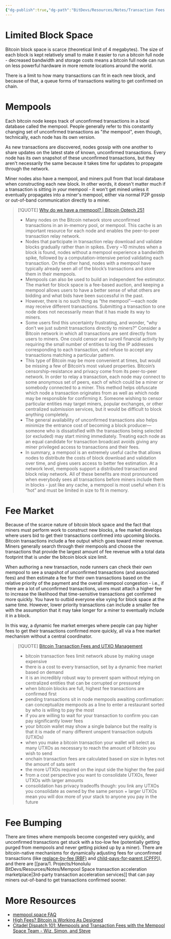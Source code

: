 ```yaml
---
{"dg-publish":true,"dg-path":"BitDevs/Resources/Notes/Transaction Fees & The Mempool.md","permalink":"/bit-devs/resources/notes/transaction-fees-and-the-mempool/","title":"Transaction Fees & The Mempool","noteIcon":"3","created":"2023-05-26T23:38:14.650-10:00","updated":"2023-05-29T15:54:14.896-10:00"}
---
```




# Limited Block Space

Bitcoin block space is scarce (theoretical limit of 4 megabytes). The size of each block is kept relatively small to make it easier to run a bitcoin full node - decreased bandwidth and storage costs means a bitcoin full node can run on less powerful hardware in more remote locations around the world.

There is a limit to how many transactions can fit in each new block, and because of that, a queue forms of transactions waiting to get confirmed on chain. 

# Mempools

Each bitcoin node keeps track of unconfirmed transactions in a local database called the mempool. People generally refer to this constantly changing set of unconfirmed transactions as "*the* mempool", even though, technically, each node has its own version. 

As new transactions are discovered, nodes gossip with one another to share updates on the latest state of known, unconfirmed transactions. Every node has its own snapshot of these unconfirmed transactions, but they aren't necessarily the same because it takes time for updates to propagate through the network.

Miner nodes also have a mempool, and miners pull from that local database when constructing each new block. In other words, it doesn't matter much if a transaction is sitting in *your* mempool - it won't get mined unless it eventually propagates into a miner's mempool, either via normal P2P gossip or out-of-band communication directly to a miner.

> [!QUOTE] [Why do we have a mempool? | Bitcoin Optech 251](https://bitcoinops.org/en/newsletters/2023/05/17/#waiting-for-confirmation-1-why-do-we-have-a-mempool)
> - Many nodes on the Bitcoin network store unconfirmed transactions in an in-memory pool, or mempool. This cache is an important resource for each node and enables the peer-to-peer transaction relay network. 
> - Nodes that participate in transaction relay download and validate blocks gradually rather than in spikes. Every ~10 minutes when a block is found, nodes without a mempool experience a bandwidth spike, followed by a computation-intensive period validating each transaction. On the other hand, nodes with a mempool have typically already seen all of the block’s transactions and store them in their mempools. 
> - Mempools can also be used to build an independent fee estimator. The market for block space is a fee-based auction, and keeping a mempool allows users to have a better sense of what others are bidding and what bids have been successful in the past. 
> - However, there is no such thing as “the mempool”—each node may receive different transactions. Submitting a transaction to one node does not necessarily mean that it has made its way to miners. 
> - Some users find this uncertainty frustrating, and wonder, “why don’t we just submit transactions directly to miners?” Consider a Bitcoin network in which all transactions are sent directly from users to miners. One could censor and surveil financial activity by requiring the small number of entities to log the IP addresses corresponding to each transaction, and refuse to accept any transactions matching a particular pattern. 
> - This type of Bitcoin may be more convenient at times, but would be missing a few of Bitcoin’s most valued properties. Bitcoin’s censorship-resistance and privacy come from its peer-to-peer network. In order to relay a transaction, each node may connect to some anonymous set of peers, each of which could be a miner or somebody connected to a miner. This method helps obfuscate which node a transaction originates from as well as which node may be responsible for confirming it. Someone wishing to censor particular entities may target miners, popular exchanges, or other centralized submission services, but it would be difficult to block anything completely. 
> - The general availability of unconfirmed transactions also helps minimize the entrance cost of becoming a block producer—someone who is dissatisfied with the transactions being selected (or excluded) may start mining immediately. Treating each node as an equal candidate for transaction broadcast avoids giving any miner privileged access to transactions and their fees. 
> - In summary, a mempool is an extremely useful cache that allows nodes to distribute the costs of block download and validation over time, and gives users access to better fee estimation. At a network level, mempools support a distributed transaction and block relay network. All of these benefits are most pronounced when everybody sees all transactions before miners include them in blocks - just like any cache, a mempool is most useful when it is “hot” and must be limited in size to fit in memory.

# Fee Market

Because of the scarce nature of bitcoin block space and the fact that miners must perform work to construct new blocks, a fee market develops where users bid to get their transactions confirmed into upcoming blocks. Bitcoin transactions include a fee output which goes toward miner revenue. Miners generally search through their mempools and choose the transactions that provide the largest amount of fee revenue with a total data footprint that is under the bitcoin block size limit.

When authoring a new transaction, node runners can check their own mempool to see a snapshot of unconfirmed transactions (and associated fees) and then estimate a fee for their own transactions based on the relative priority of the payment and the overall mempool congestion - i.e., if there are a lot of unconfirmed transactions, users must attach a higher fee to increase the likelihood that time-sensitive transactions get confirmed more quickly. You have to outbid everyone else vying for block space at the same time. However, lower priority transactions can include a smaller fee with the assumption that it may take longer for a miner to eventually include it in a block.

In this way, a dynamic fee market emerges where people can pay higher fees to get their transactions confirmed more quickly, all via a free market mechanism without a central coordinator.

> [!QUOTE] [Bitcoin Transaction Fees and UTXO Management](https://www.discreetlog.com/utxos/)
> - bitcoin transaction fees limit network abuse by making usage expensive
> - there is a cost to every transaction, set by a dynamic free market based on demand
> - it is an incredibly robust way to prevent spam without relying on centralized entities that can be corrupted or pressured
> - when bitcoin blocks are full, highest fee transactions are confirmed first
> - pending transactions sit in node mempools awaiting confirmation: can conceptualize mempools as a line to enter a restaurant sorted by who is willing to pay the most
> - if you are willing to wait for your transaction to confirm you can pay significantly lower fees
> - your bitcoin wallet may show a single balance but the reality is that it is made of many different unspent transaction outputs (UTXOs)
> - when you make a bitcoin transaction your wallet will select as many UTXOs as necessary to reach the amount of bitcoin you wish to send
> - onchain transaction fees are calculated based on size in bytes not the amount of sats sent
> - the more UTXOs required on the input side the higher the fee paid
> - from a cost perspective you want to consolidate UTXOs, fewer UTXOs with larger amounts
> - consolidation has privacy tradeoffs though: you link any UTXOs you consolidate as owned by the same person + larger UTXOs mean you will dox more of your stack to anyone you pay in the future

# Fee Bumping

There are times where mempools become congested very quickly, and unconfirmed transactions get stuck with a too-low fee (potentially getting purged from mempools and never getting picked up by a miner). There are bitcoin-native mechanisms for dynamically adjusting fees for unconfirmed transactions (like [replace-by-fee (RBF)](https://river.com/learn/terms/r/replace-by-fee-rbf) and [child-pays-for-parent (CPFP)](https://river.com/learn/terms/c/child-pays-for-parent-cpfp/)), and there are [[para/1. Projects/Honolulu BitDevs/Resources/Notes/Mempool Space transaction acceleration marketplace\|3rd-party transaction acceleration services]] that can pay miners out-of-band to get transactions confirmed sooner.

# More Resources
- [mempool.space FAQ](https://mempool.space/docs/faq#what-is-a-mempool)
- [High Fees? Bitcoin is Working As Designed](https://www.discreetlog.com/high-fees/)
- [Citadel Dispatch 101: Mempools and Transaction Fees with the Mempool Space Team - Wiz, Simon, and Steve](https://www.podpage.com/citadeldispatch/cd101-mempools-and-transaction-fees-with-the-mempool-space-team-wiz-simon-and-steve/)